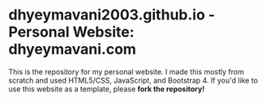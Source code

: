 # dhyeymavani2003.github.io - Personal Website: dhyeymavani.com

This is the repository for my personal website. I made this mostly from scratch and used HTML5/CSS, JavaScript, and Bootstrap 4. If you'd like to use this website as a template, please <b>fork the repository!<b>
